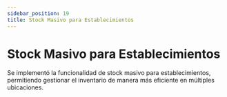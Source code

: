 ```yaml
---
sidebar_position: 19
title: Stock Masivo para Establecimientos
---
```


# Stock Masivo para Establecimientos

Se implementó la funcionalidad de stock masivo para establecimientos, permitiendo gestionar el inventario de manera más eficiente en múltiples ubicaciones.
